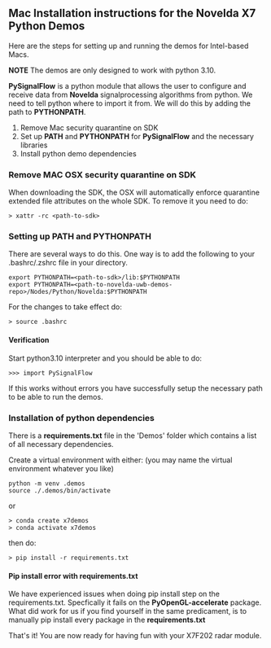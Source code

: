 ## Mac Installation instructions for the Novelda X7 Python Demos ##

Here are the steps for setting up and running the demos for Intel-based Macs.

**NOTE** The demos are only designed to work with python 3.10. 

__PySignalFlow__ is a python module that allows the user to configure and receive data from __Novelda__ signalprocessing algorithms from python. We need to tell python where to import it from. We will do this by adding the path to __PYTHONPATH__.


1. Remove Mac security quarantine on SDK
2. Set up __PATH__  and __PYTHONPATH__ for __PySignalFlow__ and the necessary libraries
3. Install python demo dependencies

### Remove MAC OSX security quarantine on SDK
When downloading the SDK, the OSX will automatically enforce quarantine extended 
file attributes on the whole SDK. To remove it you need to do:

``` 
> xattr -rc <path-to-sdk>
```


### Setting up PATH and PYTHONPATH ###
There are several ways to do this. One way is to add the following to your .bashrc/.zshrc file in your <home> directory.

``` 
export PYTHONPATH=<path-to-sdk>/lib:$PYTHONPATH
export PYTHONPATH=<path-to-novelda-uwb-demos-repo>/Nodes/Python/Novelda:$PYTHONPATH
```

For the changes to take effect do:
``` 
> source .bashrc
```

#### Verification ####
Start python3.10 interpreter and you should be able to do:
``` 
>>> import PySignalFlow
```
If this works without errors you have successfully setup the necessary path to be able to run the demos.


### Installation of python dependencies ###
There is a __requirements.txt__ file in the 'Demos' folder which contains a list of all necessary dependencies.

Create a virtual environment with either: (you may name the virtual environment whatever you like)
```
python -m venv .demos
source ./.demos/bin/activate
```

or
```
> conda create x7demos
> conda activate x7demos
```

then do:
```
> pip install -r requirements.txt
```

#### Pip install error with requirements.txt ####
We have experienced issues when doing pip install step on the requirements.txt. Specfically it fails
on the **PyOpenGL-accelerate** package.
What did work for us if you find yourself in the same predicament, is to manually pip install every package in the 
**requirements.txt**


That's it! You are now ready for having fun with your X7F202 radar module.